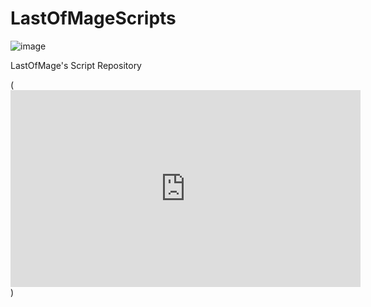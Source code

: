 # LastOfMageScripts

![image](https://github.com/Team-Omoshiroi/LastOfMageScripts/assets/96556920/a5b32339-df49-43a2-a79e-18fb8c22d364)

LastOfMage's Script Repository

(<iframe width="560" height="315" src="https://www.youtube.com/embed/anLzbFqLt1k?si=A39UJpHjrSVjXWc2" title="YouTube video player" frameborder="0" allow="accelerometer; autoplay; clipboard-write; encrypted-media; gyroscope; picture-in-picture; web-share" allowfullscreen></iframe>)
